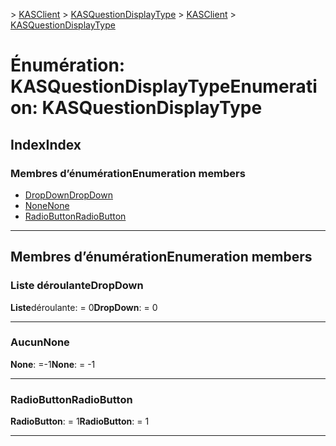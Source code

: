 <span data-ttu-id="d07ea-101">[](../README.md) > [KASClient](../modules/kasclient.md) > [KASQuestionDisplayType](../enums/kasclient.kasquestiondisplaytype.md)</span><span class="sxs-lookup"><span data-stu-id="d07ea-101">[](../README.md) > [KASClient](../modules/kasclient.md) > [KASQuestionDisplayType](../enums/kasclient.kasquestiondisplaytype.md)</span></span>

# <a name="enumeration-kasquestiondisplaytype"></a><span data-ttu-id="d07ea-102">Énumération: KASQuestionDisplayType</span><span class="sxs-lookup"><span data-stu-id="d07ea-102">Enumeration: KASQuestionDisplayType</span></span>

## <a name="index"></a><span data-ttu-id="d07ea-103">Index</span><span class="sxs-lookup"><span data-stu-id="d07ea-103">Index</span></span>

### <a name="enumeration-members"></a><span data-ttu-id="d07ea-104">Membres d’énumération</span><span class="sxs-lookup"><span data-stu-id="d07ea-104">Enumeration members</span></span>

* [<span data-ttu-id="d07ea-105">DropDown</span><span class="sxs-lookup"><span data-stu-id="d07ea-105">DropDown</span></span>](kasclient.kasquestiondisplaytype.md#dropdown)
* [<span data-ttu-id="d07ea-106">None</span><span class="sxs-lookup"><span data-stu-id="d07ea-106">None</span></span>](kasclient.kasquestiondisplaytype.md#none)
* [<span data-ttu-id="d07ea-107">RadioButton</span><span class="sxs-lookup"><span data-stu-id="d07ea-107">RadioButton</span></span>](kasclient.kasquestiondisplaytype.md#radiobutton)

---

## <a name="enumeration-members"></a><span data-ttu-id="d07ea-108">Membres d’énumération</span><span class="sxs-lookup"><span data-stu-id="d07ea-108">Enumeration members</span></span>

<a id="dropdown"></a>

###  <a name="dropdown"></a><span data-ttu-id="d07ea-109">Liste déroulante</span><span class="sxs-lookup"><span data-stu-id="d07ea-109">DropDown</span></span>

<span data-ttu-id="d07ea-110">**Liste**déroulante: = 0</span><span class="sxs-lookup"><span data-stu-id="d07ea-110">**DropDown**:  = 0</span></span>

___
<a id="none"></a>

###  <a name="none"></a><span data-ttu-id="d07ea-111">Aucun</span><span class="sxs-lookup"><span data-stu-id="d07ea-111">None</span></span>

<span data-ttu-id="d07ea-112">**None**: =-1</span><span class="sxs-lookup"><span data-stu-id="d07ea-112">**None**:  =  -1</span></span>

___
<a id="radiobutton"></a>

###  <a name="radiobutton"></a><span data-ttu-id="d07ea-113">RadioButton</span><span class="sxs-lookup"><span data-stu-id="d07ea-113">RadioButton</span></span>

<span data-ttu-id="d07ea-114">**RadioButton**: = 1</span><span class="sxs-lookup"><span data-stu-id="d07ea-114">**RadioButton**:  = 1</span></span>

___

